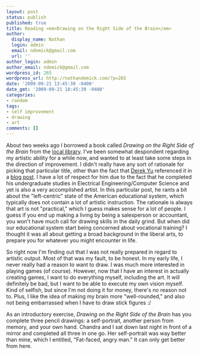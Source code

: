 ```yaml
---
layout: post
status: publish
published: true
title: Reading <em>Drawing on the Right Side of the Brain</em>
author:
  display_name: Nathan
  login: admin
  email: ndemick@gmail.com
  url: ''
author_login: admin
author_email: ndemick@gmail.com
wordpress_id: 265
wordpress_url: http://nathandemick.com/?p=265
date: '2009-09-21 13:45:39 -0400'
date_gmt: '2009-09-21 18:45:39 -0400'
categories:
- random
tags:
- self improvement
- drawing
- art
comments: []
---
```

<p>About two weeks ago I borrowed a book called <em>Drawing on the Right Side of the Brain</em> from the <a href="http://columbuslibrary.org">local library</a>. I've been somewhat despondent regarding my artistic ability for a while now, and wanted to at least take some steps in the direction of improvement. I didn't really have any sort of rationale for picking that particular title, other than the fact that <a href="http://en.wikipedia.org/wiki/Derek_Yu">Derek Yu</a> referenced it in a <a href="http://www.derekyu.com/?p=235">blog post</a>. I have a lot of respect for him due to the fact that he completed his undergraduate studies in Electrical Engineering/Computer Science and yet is also a very accomplished artist. In this particular post, he rants a bit about the "left-centric" state of the American educational system, which typically does not contain a lot of artistic instruction. The rationale is always that art is not "practical," which I guess makes sense for a lot of people. I guess if you end up making a living by being a salesperson or accountant, you won't have much call for drawing skills in the daily grind. But when did our educational system start being concerned about vocational training? I thought it was all about getting a broad background in the liberal arts, to prepare you for whatever you might encounter in life. </p>
<p>So right now I'm finding out that I was not really prepared in regard to artistic output. Most of that was my fault, to be honest. In my early life, I never really had a reason to want to draw. I was much more interested in playing games (of course). However, now that I have an interest in actually creating games, I want to do everything myself, including the art. It will definitely be bad, but I want to be able to execute my own vision myself. Kind of selfish, but since I'm not doing it for money, there's no reason not to. Plus, I like the idea of making my brain more "well-rounded," and also not being embarrassed when I have to draw stick figures :/</p>
<p>As an introductory exercise, <em>Drawing on the Right Side of the Brain</em> has you complete three pencil drawings: a self-portrait, another person from memory, and your own hand. Chandra and I sat down last night in front of a mirror and completed all three in one go. Her self-portrait was way better than mine, which I entitled, "Fat-faced, angry man." It can only get better from here.</p>
